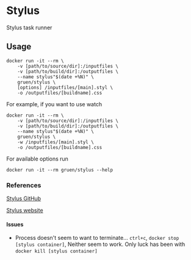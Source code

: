 # Stylus

Stylus task runner


## Usage

```
docker run -it --rm \
    -v [path/to/source/dir]:/inputfiles \
    -v [path/to/build/dir]:/outputfiles \
    --name stylus"$(date +%N)" \
    gruen/stylus \
    [options] /inputfiles/[main].styl \
    -o /outputfiles/[buildname].css
```

For example, if you want to use watch

```
docker run -it --rm \
    -v [path/to/source/dir]:/inputfiles \
    -v [path/to/build/dir]:/outputfiles \
    --name stylus"$(date +%N)" \
    gruen/stylus \
    -w /inputfiles/[main].styl \
    -o /outputfiles/[buildname].css
```

For available options run

```
docker run -it --rm gruen/stylus --help
```

### References

[Stylus GitHub](https://github.com/stylus/stylus/)

[Stylus website](http://stylus-lang.com/)

#### Issues
- Process doesn't seem to want to terminate... ```ctrl+c```, ```docker stop [stylus container]```, Neither seem to work. Only luck has been with ```docker kill [stylus container]```
